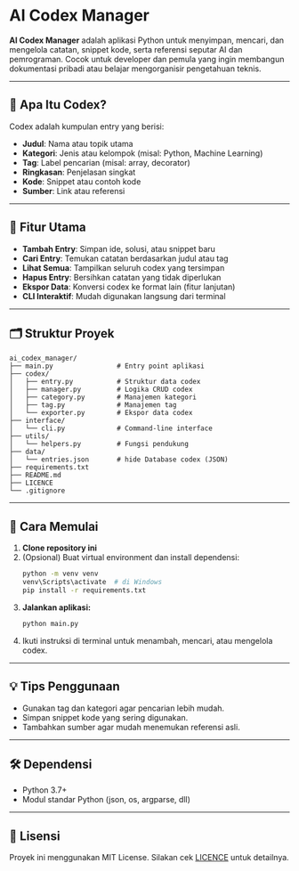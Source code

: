 # AI Codex Manager

**AI Codex Manager** adalah aplikasi Python untuk menyimpan, mencari, dan mengelola catatan, snippet kode, serta referensi seputar AI dan pemrograman. Cocok untuk developer dan pemula yang ingin membangun dokumentasi pribadi atau belajar mengorganisir pengetahuan teknis.

---

## 📖 Apa Itu Codex?

Codex adalah kumpulan entry yang berisi:
- **Judul**: Nama atau topik utama
- **Kategori**: Jenis atau kelompok (misal: Python, Machine Learning)
- **Tag**: Label pencarian (misal: array, decorator)
- **Ringkasan**: Penjelasan singkat
- **Kode**: Snippet atau contoh kode
- **Sumber**: Link atau referensi

---

## 🚀 Fitur Utama

- **Tambah Entry**: Simpan ide, solusi, atau snippet baru
- **Cari Entry**: Temukan catatan berdasarkan judul atau tag
- **Lihat Semua**: Tampilkan seluruh codex yang tersimpan
- **Hapus Entry**: Bersihkan catatan yang tidak diperlukan
- **Ekspor Data**: Konversi codex ke format lain (fitur lanjutan)
- **CLI Interaktif**: Mudah digunakan langsung dari terminal

---

## 🗂️ Struktur Proyek

```
ai_codex_manager/
├── main.py                # Entry point aplikasi
├── codex/
│   ├── entry.py           # Struktur data codex
│   ├── manager.py         # Logika CRUD codex
│   ├── category.py        # Manajemen kategori
│   ├── tag.py             # Manajemen tag
│   └── exporter.py        # Ekspor data codex
├── interface/
│   └── cli.py             # Command-line interface
├── utils/
│   └── helpers.py         # Fungsi pendukung
├── data/
│   └── entries.json       # hide Database codex (JSON)
├── requirements.txt
├── README.md
├── LICENCE
└── .gitignore
```

---

## 🏁 Cara Memulai

1. **Clone repository ini**
2. (Opsional) Buat virtual environment dan install dependensi:
    ```sh
    python -m venv venv
    venv\Scripts\activate  # di Windows
    pip install -r requirements.txt
    ```
3. **Jalankan aplikasi:**
    ```sh
    python main.py
    ```
4. Ikuti instruksi di terminal untuk menambah, mencari, atau mengelola codex.

---

## 💡 Tips Penggunaan

- Gunakan tag dan kategori agar pencarian lebih mudah.
- Simpan snippet kode yang sering digunakan.
- Tambahkan sumber agar mudah menemukan referensi asli.

---

## 🛠️ Dependensi

- Python 3.7+
- Modul standar Python (json, os, argparse, dll)

---

## 📜 Lisensi

Proyek ini menggunakan MIT License. Silakan cek [LICENCE](LICENCE) untuk detailnya.